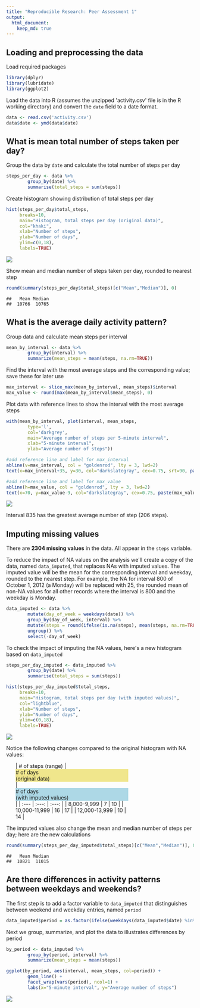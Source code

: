 ```yaml
---
title: "Reproducible Research: Peer Assessment 1"
output: 
  html_document:
    keep_md: true
---
```




## Loading and preprocessing the data
Load required packages

```r
library(dplyr)
library(lubridate)
library(ggplot2)
```

Load the data into R (assumes the unzipped 'activity.csv' file is in the R working directory)
and convert the `date` field to a date format.

```r
data <- read.csv('activity.csv')
data$date <- ymd(data$date)
```


## What is mean total number of steps taken per day?

Group the data by `date` and calculate the total number of steps per day

```r
steps_per_day <- data %>%
        group_by(date) %>%
        summarise(total_steps = sum(steps))
```

Create histogram showing distribution of total steps per day

```r
hist(steps_per_day$total_steps,
     breaks=10,
     main="Histogram, total steps per day (original data)",
     col="khaki",
     xlab="Number of steps",
     ylab="Number of days",
     ylim=c(0,18),
     labels=TRUE)
```

![](figures/histogram_original-1.png)<!-- -->

Show mean and median number of steps taken per day, rounded to nearest step

```r
round(summary(steps_per_day$total_steps)[c("Mean","Median")], 0)
```

```
##   Mean Median 
##  10766  10765
```


## What is the average daily activity pattern?

Group data and calculate mean steps per interval

```r
mean_by_interval <- data %>%
        group_by(interval) %>%
        summarize(mean_steps = mean(steps, na.rm=TRUE))
```

Find the interval with the most average steps and the corresponding value; save these for later use

```r
max_interval <- slice_max(mean_by_interval, mean_steps)$interval
max_value <- round(max(mean_by_interval$mean_steps), 0)
```

Plot data with reference lines to show the interval with the most average steps

```r
with(mean_by_interval, plot(interval, mean_steps, 
        type='l',
        col='darkgrey',
        main="Average number of steps per 5-minute interval",
        xlab="5-minute interval",
        ylab="Average number of steps"))

#add reference line and label for max_interval
abline(v=max_interval, col = "goldenrod", lty = 3, lwd=2)
text(x=max_interval+35, y=30, col="darkslategray", cex=0.75, srt=90, paste('interval', max_interval))

#add reference line and label for max_value
abline(h=max_value, col = "goldenrod", lty = 3, lwd=2)
text(x=70, y=max_value-9, col="darkslategray", cex=0.75, paste(max_value, 'steps'))
```

![](figures/average_activity-1.png)<!-- -->

Interval 835 has the greatest average number of step (206 steps).

## Imputing missing values

There are **2304 missing values** in the data. All appear in the `steps` variable.

To reduce the impact of NA values on the analysis we'll create a copy of the data, named `data_imputed`, that replaces NAs with imputed values. The imputed value will be the mean for the corresponding interval and weekday, rounded to the nearest step. For example, the NA for interval 800 of October 1, 2012 (a Monday) will be replaced with 25, the rounded mean of non-NA values for all other records where the interval is 800 and the weekday is Monday.


```r
data_imputed <- data %>%
        mutate(day_of_week = weekdays(date)) %>%
        group_by(day_of_week, interval) %>%
        mutate(steps = round(ifelse(is.na(steps), mean(steps, na.rm=TRUE), steps),0)) %>%
        ungroup() %>%
        select(-day_of_week)
```

To check the impact of imputing the NA values, here's a new histogram based on `data_imputed`

```r
steps_per_day_imputed <- data_imputed %>%
        group_by(date) %>%
        summarise(total_steps = sum(steps))

hist(steps_per_day_imputed$total_steps,
     breaks=10,
     main="Histogram, total steps per day (with imputed values)",
     col="lightblue",
     xlab="Number of steps",
     ylab="Number of days",
     ylim=c(0,18),
     labels=TRUE)
```

![](figures/histogram_imputed-1.png)<!-- -->

Notice the following changes compared to the original histogram with NA values:

<div style="width: 60%; margin-left:5%">
| # of steps (range) | <span style="background-color: khaki; display: block"># of days<br/>(original data)</span> | <span style="background-color: lightblue; display: block"># of days<br/>(with imputed values)</span> |
| :--- | :---: | :---: |
| 8,000-9,999 | 7 | 10 | 
| 10,000-11,999 | 16 | 17 |
| 12,000-13,999 | 10 | 14 |
</div>

The imputed values also change the mean and median number of steps per day; here are the new calculations

```r
round(summary(steps_per_day_imputed$total_steps)[c("Mean","Median")], 0)
```

```
##   Mean Median 
##  10821  11015
```


## Are there differences in activity patterns between weekdays and weekends?

The first step is to add a factor variable to `data_imputed` that distinguishes between weekend and weekday entries, named `period`

```r
data_imputed$period = as.factor(ifelse(weekdays(data_imputed$date) %in% c("Saturday", "Sunday"), "weekend", "weekday"))
```

Next we group, summarize, and plot the data to illustrates differences by period

```r
by_period <- data_imputed %>%
        group_by(period, interval) %>%
        summarize(mean_steps = mean(steps))

ggplot(by_period, aes(interval, mean_steps, col=period)) +
        geom_line() +
        facet_wrap(vars(period), ncol=1) +
        labs(x="5-minute interval", y="Average number of steps")
```

![](figures/activity_by_period-1.png)<!-- -->
